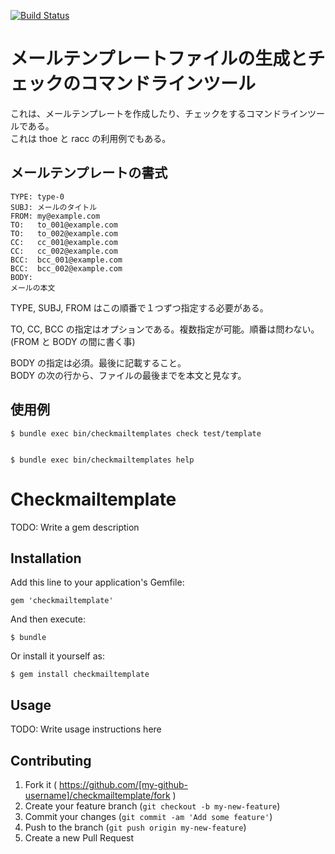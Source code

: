 
[![Build Status](https://travis-ci.org/katoy/checkmailtemplate.png?branch=master)](https://travis-ci.org/katoy/checkmailtemplate)

# メールテンプレートファイルの生成とチェックのコマンドラインツール

これは、メールテンプレートを作成したり、チェックをするコマンドラインツールである。  
これは thoe と racc の利用例でもある。  

## メールテンプレートの書式

    TYPE: type-0
    SUBJ: メールのタイトル
    FROM: my@example.com
    TO:   to_001@example.com
    TO:   to_002@example.com
    CC:   cc_001@example.com
    CC:   cc_002@example.com
    BCC:  bcc_001@example.com
    BCC:  bcc_002@example.com
    BODY:
    メールの本文

TYPE, SUBJ, FROM はこの順番で１つずつ指定する必要がある。  

TO, CC, BCC の指定はオプションである。複数指定が可能。順番は問わない。(FROM と BODY の間に書く事)

BODY の指定は必須。最後に記載すること。  
BODY  の次の行から、ファイルの最後までを本文と見なす。  

## 使用例

    $ bundle exec bin/checkmailtemplates check test/template


    $ bundle exec bin/checkmailtemplates help


# Checkmailtemplate

TODO: Write a gem description

## Installation

Add this line to your application's Gemfile:

    gem 'checkmailtemplate'

And then execute:

    $ bundle

Or install it yourself as:

    $ gem install checkmailtemplate

## Usage

TODO: Write usage instructions here

## Contributing

1. Fork it ( https://github.com/[my-github-username]/checkmailtemplate/fork )
2. Create your feature branch (`git checkout -b my-new-feature`)
3. Commit your changes (`git commit -am 'Add some feature'`)
4. Push to the branch (`git push origin my-new-feature`)
5. Create a new Pull Request
